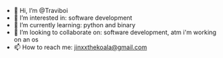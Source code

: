 - 👋 Hi, I’m @Traviboi
- 👀 I’m interested in: software development
- 🌱 I’m currently learning: python and binary
- 💞️ I’m looking to collaborate on: software development, atm i'm working on an os
- 📫 How to reach me: jinxxthekoala@gmail.com

<!---
Traviboi/Traviboi is a ✨ special ✨ repository because its `README.md` (this file) appears on your GitHub profile.
You can click the Preview link to take a look at your changes.
--->
